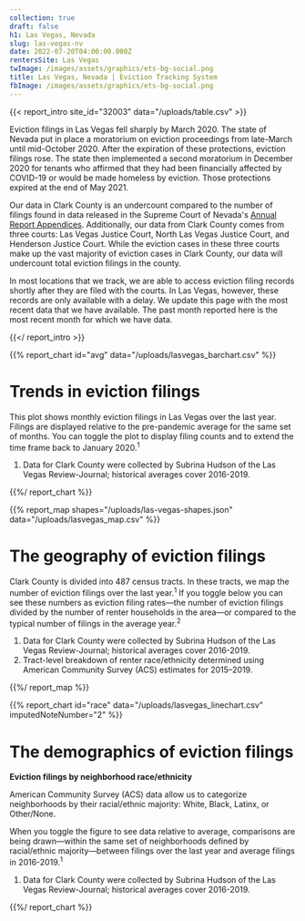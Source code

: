 ```yaml
---
collection: true
draft: false
h1: Las Vegas, Nevada
slug: las-vegas-nv
date: 2022-07-20T04:00:00.000Z
rentersSite: Las Vegas
twImage: /images/assets/graphics/ets-bg-social.png
title: Las Vegas, Nevada | Eviction Tracking System
fbImage: /images/assets/graphics/ets-bg-social.png
---
```

{{< report_intro site_id="32003" data="/uploads/table.csv" >}}

Eviction filings in Las Vegas fell sharply by March 2020. The state of Nevada put in place a moratorium on eviction proceedings from late-March until mid-October 2020. After the expiration of these protections, eviction filings rose. The state then implemented a second moratorium in December 2020 for tenants who affirmed that they had been financially affected by COVID-19 or would be made homeless by eviction. Those protections expired at the end of May 2021. 

Our data in Clark County is an undercount compared to the number of filings found in [](http://www.courts.state.va.us/courtadmin/aoc/judpln/csi/home.html)data released in the Supreme Court of Nevada's [Annual Report Appendices](https://nvcourts.gov/Supreme/Reports/Annual_Reports/2020_Annual_Report/). Additionally, our data from Clark County comes from three courts: Las Vegas Justice Court, North Las Vegas Justice Court, and Henderson Justice Court. While the eviction cases in these three courts make up the vast majority of eviction cases in Clark County, our data will undercount total eviction filings in the county.

In most locations that we track, we are able to access eviction filing records shortly after they are filed with the courts. In Las Vegas, however, these records are only available with a delay. We update this page with the most recent data that we have available. The past month reported here is the most recent month for which we have data.

{{</ report_intro >}}


{{% report_chart id="avg" data="/uploads/lasvegas_barchart.csv" %}}



# Trends in eviction filings

This plot shows monthly eviction filings in Las Vegas over the last year. Filings are displayed relative to the pre-pandemic average for the same set of months. You can toggle the plot to display filing counts and to extend the time frame back to January 2020.<sup>1</sup>

1. Data for Clark County were collected by Subrina Hudson of the Las Vegas Review-Journal; historical averages cover 2016-2019.





{{%/ report_chart %}}



{{% report_map shapes="/uploads/las-vegas-shapes.json" data="/uploads/lasvegas_map.csv" %}}





# The geography of eviction filings

Clark County is divided into 487 census tracts. In these tracts, we map the number of eviction filings over the last year.<sup>1</sup> If you toggle below you can see these numbers as eviction filing rates—the number of eviction filings divided by the number of renter households in the area—or compared to the typical number of filings in the average year.<sup>2</sup>

1. Data for Clark County were collected by Subrina Hudson of the Las Vegas Review-Journal; historical averages cover 2016-2019. 
2. Tract-level breakdown of renter race/ethnicity determined using American Community Survey (ACS) estimates for 2015–2019.





{{%/ report_map %}}


{{% report_chart id="race" data="/uploads/lasvegas_linechart.csv" imputedNoteNumber="2" %}}

# The demographics of eviction filings

**Eviction filings by neighborhood race/ethnicity**

American Community Survey (ACS) data allow us to categorize neighborhoods by their racial/ethnic majority: White, Black, Latinx, or Other/None. 

When you toggle the figure to see data relative to average, comparisons are being drawn—within the same set of neighborhoods defined by racial/ethnic majority—between filings over the last year and average filings in 2016-2019.<sup>1</sup>

1. Data for Clark County were collected by Subrina Hudson of the Las Vegas Review-Journal; historical averages cover 2016-2019.

{{%/ report_chart %}}